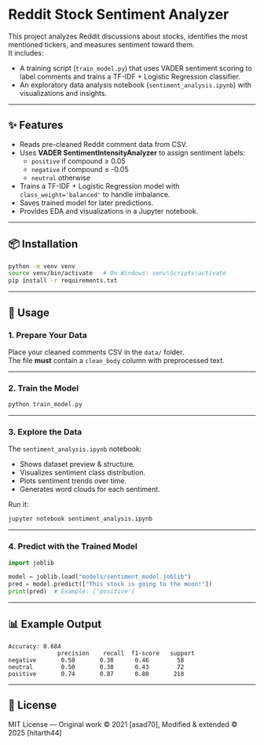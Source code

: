 # Reddit Stock Sentiment Analyzer

This project analyzes Reddit discussions about stocks, identifies the most mentioned tickers, and measures sentiment toward them.  
It includes:

- A training script (`train_model.py`) that uses VADER sentiment scoring to label comments and trains a TF-IDF + Logistic Regression classifier.
- An exploratory data analysis notebook (`sentiment_analysis.ipynb`) with visualizations and insights.

---

## ✨ Features

- Reads pre-cleaned Reddit comment data from CSV.
- Uses **VADER SentimentIntensityAnalyzer** to assign sentiment labels:
  - `positive` if compound ≥ 0.05
  - `negative` if compound ≤ -0.05
  - `neutral` otherwise
- Trains a TF-IDF + Logistic Regression model with `class_weight='balanced'` to handle imbalance.
- Saves trained model for later predictions.
- Provides EDA and visualizations in a Jupyter notebook.

---

## 📦 Installation

```bash
python -m venv venv
source venv/bin/activate   # On Windows: venv\Scripts\activate
pip install -r requirements.txt
```

---

## 🚀 Usage

### 1. Prepare Your Data

Place your cleaned comments CSV in the `data/` folder.  
The file **must** contain a `clean_body` column with preprocessed text.

---

### 2. Train the Model

```bash
python train_model.py
```

---

### 3. Explore the Data

The `sentiment_analysis.ipynb` notebook:

- Shows dataset preview & structure.
- Visualizes sentiment class distribution.
- Plots sentiment trends over time.
- Generates word clouds for each sentiment.

Run it:

```bash
jupyter notebook sentiment_analysis.ipynb
```

---

### 4. Predict with the Trained Model

```python
import joblib

model = joblib.load("models/sentiment_model.joblib")
pred = model.predict(["This stock is going to the moon!"])
print(pred)  # Example: ['positive']
```

---

## 📊 Example Output

```
Accuracy: 0.684
              precision    recall  f1-score   support
negative       0.58       0.38      0.46        58
neutral        0.50       0.38      0.43        72
positive       0.74       0.87      0.80       218
```

---

## 📜 License

MIT License — Original work © 2021 [asad70], Modified & extended © 2025 [hitarth44]
